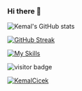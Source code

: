 ### Hi there 👋

<!--
**KemalCicek/KemalCicek** is a ✨ _special_ ✨ repository because its `README.md` (this file) appears on your GitHub profile.

Here are some ideas to get you started:

- 🔭 I’m currently working on ...
- 🌱 I’m currently learning ...
- 👯 I’m looking to collaborate on ...
- 🤔 I’m looking for help with ...
- 💬 Ask me about ...
- 📫 How to reach me: ...
- 😄 Pronouns: ...
- ⚡ Fun fact: ...
-->
![Kemal's GitHub stats](https://github-readme-stats.vercel.app/api?username=KemalCicek&show_icons=true&theme=tokyonight&hide_border=true) 
 
[![GitHub Streak](http://github-readme-streak-stats.herokuapp.com?user=KemalCicek&theme=tokyonight&hide_border=true&border_radius=4,5&date_format=M%20j%5B%2C%20Y%5D)](https://git.io/streak-stats)
   
[![My Skills](https://skillicons.dev/icons?i=py,aws,linux,linkedin,postgres,git,github,vscode,discord&theme=dark)](https://skillicons.dev)

![visitor badge](https://visitor-badge.glitch.me/badge?page_id=KemalCicek.visitor-badge&left_text=Profile%20views) 

<a href="https://wakatime.com/share/@ef9129de-3263-4ec6-b0e8-44d0041247cd/e82003c8-ccd8-4c2b-9cde-5b207cd35637.svg" /></a>

<a href="https://github.com/KemalCicek/github-profile-trophy">
            <img src="https://github-profile-trophy.vercel.app/?username=KemalCicek&row=1&column=7&theme=darkhub" alt="KemalCicek" />
        </a>
    </div>
